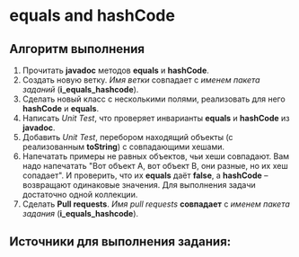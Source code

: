 # equals and hashCode

## Алгоритм выполнения

1.	Прочитать __javadoc__ методов __equals__ и __hashCode__.
2.	Создать новую ветку. _Имя ветки_ совпадает с _именем пакета заданий_ (__i_equals_hashcode__).
3.	Сделать новый класс с несколькими полями, реализовать для него __hashCode__ и __equals__.
4.	Написать _Unit Test_, что проверяет инварианты __equals__ и __hashCode__ из __javadoc__.
5.	Добавить _Unit Test_, перебором находящий объекты (с реализованным __toString__) с совпадающими хешами. 
6.	Напечатать примеры не равных объектов, чьи хеши совпадают. Вам надо напечатать "Вот объект А, вот объект В, они разные, но их хеш сопадает". И проверить, что их __equals__ даёт __false__, а __hashCode__ – возвращают одинаковые значения. Для выполнения задачи достаточно одной коллекции.
7.	Сделать __Pull requests__. _Имя pull requests_ __совпадает__ с _именем пакета задания_ (__i_equals_hashcode__).

## Источники для выполнения задания:

